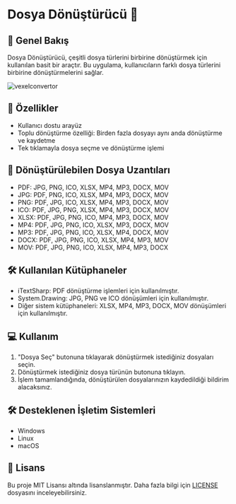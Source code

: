 # Dosya Dönüştürücü 🔄

## 📝 Genel Bakış
Dosya Dönüştürücü, çeşitli dosya türlerini birbirine dönüştürmek için kullanılan basit bir araçtır. Bu uygulama, kullanıcıların farklı dosya türlerini birbirine dönüştürmelerini sağlar.

![vexelconvertor](https://github.com/SabanGnc/FileConvertor/assets/139702707/2bd0c8c9-6721-49cb-a8f3-cef8f7ee970c)


## 🚀 Özellikler
- Kullanıcı dostu arayüz
- Toplu dönüştürme özelliği: Birden fazla dosyayı aynı anda dönüştürme ve kaydetme
- Tek tıklamayla dosya seçme ve dönüştürme işlemi

## 💾 Dönüştürülebilen Dosya Uzantıları
- PDF: JPG, PNG, ICO, XLSX, MP4, MP3, DOCX, MOV
- JPG: PDF, PNG, ICO, XLSX, MP4, MP3, DOCX, MOV
- PNG: PDF, JPG, ICO, XLSX, MP4, MP3, DOCX, MOV
- ICO: PDF, JPG, PNG, XLSX, MP4, MP3, DOCX, MOV
- XLSX: PDF, JPG, PNG, ICO, MP4, MP3, DOCX, MOV
- MP4: PDF, JPG, PNG, ICO, XLSX, MP3, DOCX, MOV
- MP3: PDF, JPG, PNG, ICO, XLSX, MP4, DOCX, MOV
- DOCX: PDF, JPG, PNG, ICO, XLSX, MP4, MP3, MOV
- MOV: PDF, JPG, PNG, ICO, XLSX, MP4, MP3, DOCX

## 🛠️ Kullanılan Kütüphaneler
- iTextSharp: PDF dönüştürme işlemleri için kullanılmıştır.
- System.Drawing: JPG, PNG ve ICO dönüşümleri için kullanılmıştır.
- Diğer sistem kütüphaneleri: XLSX, MP4, MP3, DOCX, MOV dönüşümleri için kullanılmıştır.

## 💻 Kullanım
1. "Dosya Seç" butonuna tıklayarak dönüştürmek istediğiniz dosyaları seçin.
2. Dönüştürmek istediğiniz dosya türünün butonuna tıklayın.
3. İşlem tamamlandığında, dönüştürülen dosyalarınızın kaydedildiği bildirim alacaksınız.

## 🛠️ Desteklenen İşletim Sistemleri
- Windows
- Linux
- macOS

## 📝 Lisans
Bu proje MIT Lisansı altında lisanslanmıştır. Daha fazla bilgi için [LICENSE](LICENSE) dosyasını inceleyebilirsiniz.
